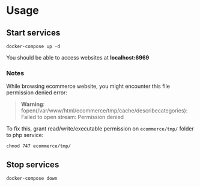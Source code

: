 # Usage

## Start services
```
docker-compose up -d
```
You should be able to access websites at **localhost:6969**

### Notes
While browsing ecommerce website, you might encounter this file permission denied error:
> **Warning**: fopen(/var/www/html/ecommerce/tmp/cache/describecategories): Failed to open stream: Permission denied

To fix this, grant read/write/executable permission on `ecommerce/tmp/` folder to php service:
```
chmod 747 ecommerce/tmp/
```

## Stop services
```
docker-compose down
